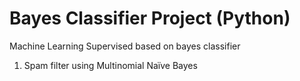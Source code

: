 # Bayes Classifier Project (Python)
Machine Learning Supervised based on bayes classifier

1. Spam filter using Multinomial Naïve Bayes
